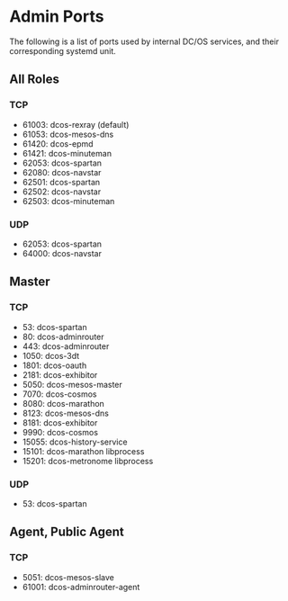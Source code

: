 # Admin Ports

The following is a list of ports used by internal DC/OS services, and their corresponding systemd unit.

## All Roles

### TCP

 - 61003: dcos-rexray (default)
 - 61053: dcos-mesos-dns
 - 61420: dcos-epmd
 - 61421: dcos-minuteman
 - 62053: dcos-spartan
 - 62080: dcos-navstar
 - 62501: dcos-spartan
 - 62502: dcos-navstar
 - 62503: dcos-minuteman

### UDP

 - 62053: dcos-spartan
 - 64000: dcos-navstar

## Master

### TCP

 - 53: dcos-spartan
 - 80: dcos-adminrouter
 - 443: dcos-adminrouter
 - 1050: dcos-3dt
 - 1801: dcos-oauth
 - 2181: dcos-exhibitor
 - 5050: dcos-mesos-master
 - 7070: dcos-cosmos
 - 8080: dcos-marathon
 - 8123: dcos-mesos-dns
 - 8181: dcos-exhibitor
 - 9990: dcos-cosmos
 - 15055: dcos-history-service
 - 15101: dcos-marathon libprocess
 - 15201: dcos-metronome libprocess

### UDP

 - 53: dcos-spartan

## Agent, Public Agent

### TCP

 - 5051: dcos-mesos-slave
 - 61001: dcos-adminrouter-agent
